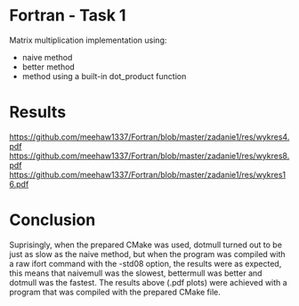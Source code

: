# Fortran - Task 1
Matrix multiplication implementation using:<br>
 - naive method<br>
 - better method<br>
 - method using a built-in dot_product function

# Results
https://github.com/meehaw1337/Fortran/blob/master/zadanie1/res/wykres4.pdf<br>
https://github.com/meehaw1337/Fortran/blob/master/zadanie1/res/wykres8.pdf<br>
https://github.com/meehaw1337/Fortran/blob/master/zadanie1/res/wykres16.pdf

# Conclusion

Suprisingly, when the prepared CMake was used, dotmull turned out to be just as slow as the naive method, but when the program was
compiled with a raw ifort command with the -std08 option, the results were as expected, this means that naivemull was the slowest,
bettermull was better and dotmull was the fastest. The results above (.pdf plots) were achieved with a program that was compiled with the prepared CMake file.
